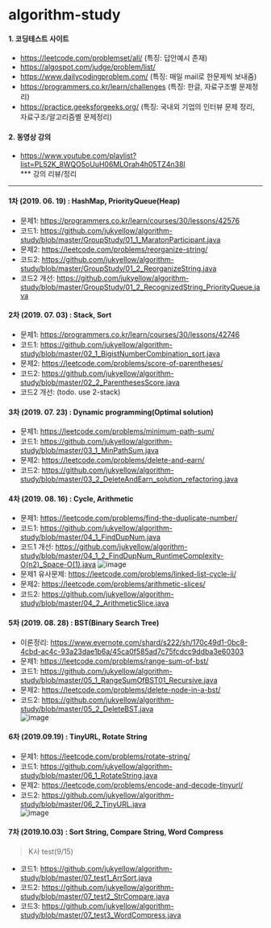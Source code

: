 # algorithm-study

#### 1. 코딩테스트 사이트  
* https://leetcode.com/problemset/all/         (특징: 답안예시 존재)  
* https://algospot.com/judge/problem/list/  
* https://www.dailycodingproblem.com/  (특징: 매일 mail로 한문제씩 보내줌)  
* https://programmers.co.kr/learn/challenges (특징: 한글, 자료구조별 문제정리)  
* https://practice.geeksforgeeks.org/ (특징: 국내외 기업의 인터뷰 문제 정리, 자료구조/알고리즘별 문제정리)  
#### 2. 동영상 강의  
* https://www.youtube.com/playlist?list=PL52K_8WQO5oUuH06MLOrah4h05TZ4n38l  
*** 강의 리뷰/정리

<hr />  

#### 1차 (2019. 06. 19) : HashMap, PriorityQueue(Heap)
- 문제1: https://programmers.co.kr/learn/courses/30/lessons/42576  
- 코드1: https://github.com/jukyellow/algorithm-study/blob/master/GroupStudy/01_1_MaratonParticipant.java  
- 문제2: https://leetcode.com/problems/reorganize-string/  
- 코드2: https://github.com/jukyellow/algorithm-study/blob/master/GroupStudy/01_2_ReorganizeString.java  
- 코드2 개선: https://github.com/jukyellow/algorithm-study/blob/master/GroupStudy/01_2_RecognizedString_PriorityQueue.java   

#### 2차 (2019. 07. 03) : Stack, Sort
- 문제1: https://programmers.co.kr/learn/courses/30/lessons/42746   
- 코드1: https://github.com/jukyellow/algorithm-study/blob/master/02_1_BigistNumberCombination_sort.java  
- 문제2: https://leetcode.com/problems/score-of-parentheses/  
- 코드2: https://github.com/jukyellow/algorithm-study/blob/master/02_2_ParenthesesScore.java  
- 코드2 개선: (todo. use 2-stack)

#### 3차 (2019. 07. 23) : Dynamic programming(Optimal solution)
- 문제1: https://leetcode.com/problems/minimum-path-sum/    
- 코드1: https://github.com/jukyellow/algorithm-study/blob/master/03_1_MinPathSum.java 
- 문제2: https://leetcode.com/problems/delete-and-earn/
- 코드2: https://github.com/jukyellow/algorithm-study/blob/master/03_2_DeleteAndEarn_solution_refactoring.java  

#### 4차 (2019. 08. 16) : Cycle, Arithmetic
- 문제1: https://leetcode.com/problems/find-the-duplicate-number/   
- 코드1: https://github.com/jukyellow/algorithm-study/blob/master/04_1_FindDupNum.java  
- 코드1 개선: https://github.com/jukyellow/algorithm-study/blob/master/04_1_2_FindDupNum_RuntimeComplexity-O(n2)_Space-O(1).java
![image](https://user-images.githubusercontent.com/45334819/63205338-fb6c6080-c0dd-11e9-8fe1-a698931467a7.png)  
- 문제1 유사문제: https://leetcode.com/problems/linked-list-cycle-ii/  
- 문제2: https://leetcode.com/problems/arithmetic-slices/  
- 코드2: https://github.com/jukyellow/algorithm-study/blob/master/04_2_ArithmeticSlice.java   

#### 5차 (2019. 08. 28) : BST(Binary Search Tree)  
- 이론정리: https://www.evernote.com/shard/s222/sh/170c49d1-0bc8-4cbd-ac4c-93a23dae1b6a/45ca0f585ad7c75fcdcc9ddba3e60303  
- 문제1: https://leetcode.com/problems/range-sum-of-bst/  
- 코드1: https://github.com/jukyellow/algorithm-study/blob/master/05_1_RangeSumOfBST01_Recursive.java  
- 문제2: https://leetcode.com/problems/delete-node-in-a-bst/  
- 코드2: https://github.com/jukyellow/algorithm-study/blob/master/05_2_DeleteBST.java  
![image](https://user-images.githubusercontent.com/45334819/64082340-6b1e5480-cd48-11e9-9f4f-7d2761e8cd10.png)

#### 6차 (2019.09.19) : TinyURL, Rotate String
- 문제1: https://leetcode.com/problems/rotate-string/  
- 코드1: https://github.com/jukyellow/algorithm-study/blob/master/06_1_RotateString.java  
- 문제2: https://leetcode.com/problems/encode-and-decode-tinyurl/   
- 코드2: https://github.com/jukyellow/algorithm-study/blob/master/06_2_TinyURL.java  
![image](https://user-images.githubusercontent.com/45334819/64995445-37315a80-d916-11e9-94e6-8ce26d52fd90.png)  

#### 7차 (2019.10.03) : Sort String, Compare String, Word Compress
> K사 test(9/15)  
- 코드1: https://github.com/jukyellow/algorithm-study/blob/master/07_test1_ArrSort.java  
- 코드2: https://github.com/jukyellow/algorithm-study/blob/master/07_test2_StrCompare.java  
- 코드3: https://github.com/jukyellow/algorithm-study/blob/master/07_test3_WordCompress.java  







